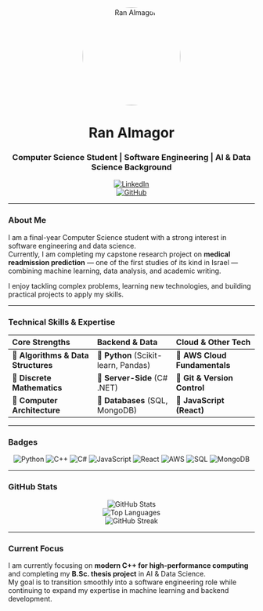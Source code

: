 <div align="center">
  <img src="https://avatars.githubusercontent.com/u/171186804?s=400&u=11e9624078b79eef730af09a4f77e155a3cc2322&v=4" alt="Ran Almagor" width="200" height="200" style="border-radius:50%;"/>
  <h1><b>Ran Almagor</b></h1>
  <h3>Computer Science Student | Software Engineering | AI & Data Science Background</h3>
  
  [![LinkedIn](https://img.shields.io/badge/LinkedIn-Connect-blue?logo=linkedin)](https://www.linkedin.com)  
  [![GitHub](https://img.shields.io/badge/GitHub-Follow-black?logo=github)](https://github.com/ranardd)
</div>

---

### **About Me**

I am a final-year Computer Science student with a strong interest in software engineering and data science.  
Currently, I am completing my capstone research project on **medical readmission prediction** — one of the first studies of its kind in Israel — combining machine learning, data analysis, and academic writing.  

I enjoy tackling complex problems, learning new technologies, and building practical projects to apply my skills.

---

### **Technical Skills & Expertise**

<div align="center">

| Core Strengths | Backend & Data | Cloud & Other Tech |
| :---           | :---           | :---               |
| 🔹 **Algorithms & Data Structures** | 🔹 **Python** (Scikit-learn, Pandas) | 🔹 **AWS Cloud Fundamentals** |
| 🔹 **Discrete Mathematics**  | 🔹 **Server-Side** (C# .NET) | 🔹 **Git & Version Control**   |
| 🔹 **Computer Architecture** | 🔹 **Databases** (SQL, MongoDB) | 🔹 **JavaScript (React)**       |

</div>

---

### **Badges**
<div align="center">

![Python](https://img.shields.io/badge/Python-3776AB?style=for-the-badge&logo=python&logoColor=white)
![C++](https://img.shields.io/badge/C++-00599C?style=for-the-badge&logo=c%2B%2B&logoColor=white)
![C#](https://img.shields.io/badge/C%23-239120?style=for-the-badge&logo=c-sharp&logoColor=white)
![JavaScript](https://img.shields.io/badge/JavaScript-F7DF1E?style=for-the-badge&logo=javascript&logoColor=black)
![React](https://img.shields.io/badge/React-20232A?style=for-the-badge&logo=react&logoColor=61DAFB)
![AWS](https://img.shields.io/badge/AWS-232F3E?style=for-the-badge&logo=amazon-aws&logoColor=white)
![SQL](https://img.shields.io/badge/SQL-003B57?style=for-the-badge&logo=postgresql&logoColor=white)
![MongoDB](https://img.shields.io/badge/MongoDB-4EA94B?style=for-the-badge&logo=mongodb&logoColor=white)

</div>

---

### **GitHub Stats**

<div align="center">

![GitHub Stats](https://github-readme-stats.vercel.app/api?username=ranardd&show_icons=true&theme=radical)  
![Top Languages](https://github-readme-stats.vercel.app/api/top-langs/?username=ranardd&layout=compact&theme=radical)  
![GitHub Streak](https://github-readme-streak-stats.herokuapp.com/?user=ranardd&theme=radical)

</div>

---

### **Current Focus**

I am currently focusing on **modern C++ for high-performance computing** and completing my **B.Sc. thesis project** in AI & Data Science.  
My goal is to transition smoothly into a software engineering role while continuing to expand my expertise in machine learning and backend development.
